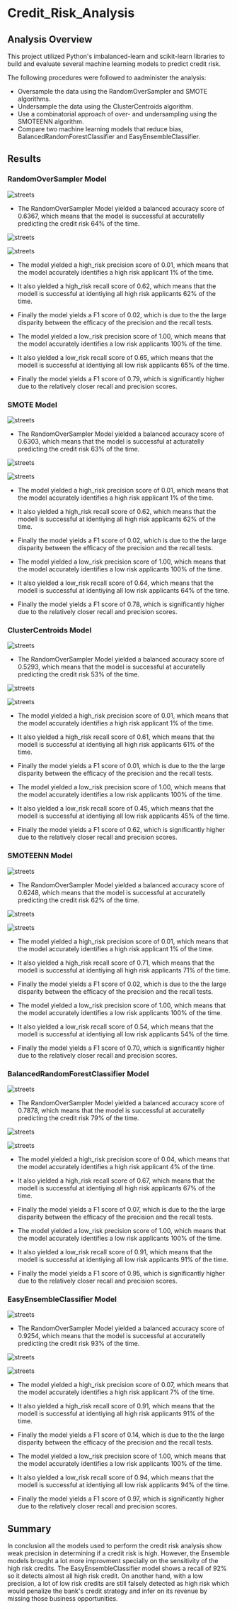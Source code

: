 # Credit_Risk_Analysis


## **Analysis Overview**
This project utilized Python's imbalanced-learn and scikit-learn libraries to build and evaluate several machine learning models to predict credit risk.

The following procedures were followed to aadminister the analysis:

* Oversample the data using the RandomOverSampler and SMOTE algorithms.
* Undersample the data using the ClusterCentroids algorithm.
* Use a combinatorial approach of over- and undersampling using the SMOTEENN algorithm.
* Compare two machine learning models that reduce bias, BalancedRandomForestClassifier and EasyEnsembleClassifier.


## **Results**

### **RandomOverSampler Model**

![streets](https://github.com/OmarQasem94/Mapping_Earthquakes/blob/main/Earthquake_Challenge/static/images/streets.PNG)

* The RandomOverSampler Model yielded a balanced accuracy score of 0.6367, which means that the model is successful at accuratelly predicting the credit risk 64% of the time. 

![streets](https://github.com/OmarQasem94/Mapping_Earthquakes/blob/main/Earthquake_Challenge/static/images/streets.PNG)

![streets](https://github.com/OmarQasem94/Mapping_Earthquakes/blob/main/Earthquake_Challenge/static/images/streets.PNG)

* The model yielded a high_risk precision score of 0.01, which means that the model accurately identifies a high risk applicant 1% of the time.
* It also yielded a high_risk recall score of 0.62, which means that the modell is successful at identiying all high risk applicants 62% of the time.
* Finally the model yields a F1 score of 0.02, which is due to the the large disparity between the efficacy of the precision and the recall tests.

* The model yielded a low_risk precision score of 1.00, which means that the model accurately identifies a low risk applicants 100% of the time.
* It also yielded a low_risk recall score of 0.65, which means that the modell is successful at identiying all low risk applicants 65% of the time.
* Finally the model yields a F1 score of 0.79, which is significantly higher due to the relatively closer recall and precision scores.

### **SMOTE Model**

![streets](https://github.com/OmarQasem94/Mapping_Earthquakes/blob/main/Earthquake_Challenge/static/images/streets.PNG)

* The RandomOverSampler Model yielded a balanced accuracy score of 0.6303, which means that the model is successful at acturatelly predicting the credit risk 63% of the time. 

![streets](https://github.com/OmarQasem94/Mapping_Earthquakes/blob/main/Earthquake_Challenge/static/images/streets.PNG)

![streets](https://github.com/OmarQasem94/Mapping_Earthquakes/blob/main/Earthquake_Challenge/static/images/streets.PNG)

* The model yielded a high_risk precision score of 0.01, which means that the model accurately identifies a high risk applicant 1% of the time.
* It also yielded a high_risk recall score of 0.62, which means that the modell is successful at identiying all high risk applicants 62% of the time.
* Finally the model yields a F1 score of 0.02, which is due to the the large disparity between the efficacy of the precision and the recall tests.

* The model yielded a low_risk precision score of 1.00, which means that the model accurately identifies a low risk applicants 100% of the time.
* It also yielded a low_risk recall score of 0.64, which means that the modell is successful at identiying all low risk applicants 64% of the time.
* Finally the model yields a F1 score of 0.78, which is significantly higher due to the relatively closer recall and precision scores.

### **ClusterCentroids Model**

![streets](https://github.com/OmarQasem94/Mapping_Earthquakes/blob/main/Earthquake_Challenge/static/images/streets.PNG)

* The RandomOverSampler Model yielded a balanced accuracy score of 0.5293, which means that the model is successful at accuratelly predicting the credit risk 53% of the time. 

![streets](https://github.com/OmarQasem94/Mapping_Earthquakes/blob/main/Earthquake_Challenge/static/images/streets.PNG)

![streets](https://github.com/OmarQasem94/Mapping_Earthquakes/blob/main/Earthquake_Challenge/static/images/streets.PNG)

* The model yielded a high_risk precision score of 0.01, which means that the model accurately identifies a high risk applicant 1% of the time.
* It also yielded a high_risk recall score of 0.61, which means that the modell is successful at identiying all high risk applicants 61% of the time.
* Finally the model yields a F1 score of 0.01, which is due to the the large disparity between the efficacy of the precision and the recall tests.

* The model yielded a low_risk precision score of 1.00, which means that the model accurately identifies a low risk applicants 100% of the time.
* It also yielded a low_risk recall score of 0.45, which means that the modell is successful at identiying all low risk applicants 45% of the time.
* Finally the model yields a F1 score of 0.62, which is significantly higher due to the relatively closer recall and precision scores.

### **SMOTEENN Model**

![streets](https://github.com/OmarQasem94/Mapping_Earthquakes/blob/main/Earthquake_Challenge/static/images/streets.PNG)

* The RandomOverSampler Model yielded a balanced accuracy score of 0.6248, which means that the model is successful at accuratelly predicting the credit risk 62% of the time. 

![streets](https://github.com/OmarQasem94/Mapping_Earthquakes/blob/main/Earthquake_Challenge/static/images/streets.PNG)

![streets](https://github.com/OmarQasem94/Mapping_Earthquakes/blob/main/Earthquake_Challenge/static/images/streets.PNG)

* The model yielded a high_risk precision score of 0.01, which means that the model accurately identifies a high risk applicant 1% of the time.
* It also yielded a high_risk recall score of 0.71, which means that the modell is successful at identiying all high risk applicants 71% of the time.
* Finally the model yields a F1 score of 0.02, which is due to the the large disparity between the efficacy of the precision and the recall tests.

* The model yielded a low_risk precision score of 1.00, which means that the model accurately identifies a low risk applicants 100% of the time.
* It also yielded a low_risk recall score of 0.54, which means that the modell is successful at identiying all low risk applicants 54% of the time.
* Finally the model yields a F1 score of 0.70, which is significantly higher due to the relatively closer recall and precision scores.

### **BalancedRandomForestClassifier Model**

![streets](https://github.com/OmarQasem94/Mapping_Earthquakes/blob/main/Earthquake_Challenge/static/images/streets.PNG)

* The RandomOverSampler Model yielded a balanced accuracy score of 0.7878, which means that the model is successful at accuratelly predicting the credit risk 79% of the time. 

![streets](https://github.com/OmarQasem94/Mapping_Earthquakes/blob/main/Earthquake_Challenge/static/images/streets.PNG)

![streets](https://github.com/OmarQasem94/Mapping_Earthquakes/blob/main/Earthquake_Challenge/static/images/streets.PNG)

* The model yielded a high_risk precision score of 0.04, which means that the model accurately identifies a high risk applicant 4% of the time.
* It also yielded a high_risk recall score of 0.67, which means that the modell is successful at identiying all high risk applicants 67% of the time.
* Finally the model yields a F1 score of 0.07, which is due to the the large disparity between the efficacy of the precision and the recall tests.

* The model yielded a low_risk precision score of 1.00, which means that the model accurately identifies a low risk applicants 100% of the time.
* It also yielded a low_risk recall score of 0.91, which means that the modell is successful at identiying all low risk applicants 91% of the time.
* Finally the model yields a F1 score of 0.95, which is significantly higher due to the relatively closer recall and precision scores.

### **EasyEnsembleClassifier Model**

![streets](https://github.com/OmarQasem94/Mapping_Earthquakes/blob/main/Earthquake_Challenge/static/images/streets.PNG)

* The RandomOverSampler Model yielded a balanced accuracy score of 0.9254, which means that the model is successful at accuratelly predicting the credit risk 93% of the time. 

![streets](https://github.com/OmarQasem94/Mapping_Earthquakes/blob/main/Earthquake_Challenge/static/images/streets.PNG)

![streets](https://github.com/OmarQasem94/Mapping_Earthquakes/blob/main/Earthquake_Challenge/static/images/streets.PNG)

* The model yielded a high_risk precision score of 0.07, which means that the model accurately identifies a high risk applicant 7% of the time.
* It also yielded a high_risk recall score of 0.91, which means that the modell is successful at identiying all high risk applicants 91% of the time.
* Finally the model yields a F1 score of 0.14, which is due to the the large disparity between the efficacy of the precision and the recall tests.

* The model yielded a low_risk precision score of 1.00, which means that the model accurately identifies a low risk applicants 100% of the time.
* It also yielded a low_risk recall score of 0.94, which means that the modell is successful at identiying all low risk applicants 94% of the time.
* Finally the model yields a F1 score of 0.97, which is significantly higher due to the relatively closer recall and precision scores.


## **Summary**

In conclusion all the models used to perform the credit risk analysis show weak precision in determining if a credit risk is high. However, the Ensemble models brought a lot more improvment specially on the sensitivity of the high risk credits. The EasyEnsembleClassifier model shows a recall of 92% so it detects almost all high risk credit. On another hand, with a low precision, a lot of low risk credits are still falsely detected as high risk which would penalize the bank's credit strategy and infer on its revenue by missing those business opportunities. 